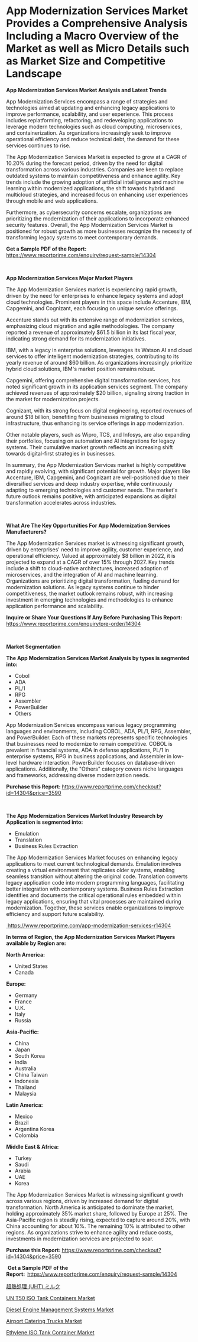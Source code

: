 <p><h1>App Modernization Services Market Provides a Comprehensive Analysis Including a Macro Overview of the Market as well as Micro Details such as Market Size and Competitive Landscape</h1></p><p><strong>App Modernization Services Market Analysis and Latest Trends</strong></p>
<p><p>App Modernization Services encompass a range of strategies and technologies aimed at updating and enhancing legacy applications to improve performance, scalability, and user experience. This process includes replatforming, refactoring, and redeveloping applications to leverage modern technologies such as cloud computing, microservices, and containerization. As organizations increasingly seek to improve operational efficiency and reduce technical debt, the demand for these services continues to rise.</p><p>The App Modernization Services Market is expected to grow at a CAGR of 10.20% during the forecast period, driven by the need for digital transformation across various industries. Companies are keen to replace outdated systems to maintain competitiveness and enhance agility. Key trends include the growing adoption of artificial intelligence and machine learning within modernized applications, the shift towards hybrid and multicloud strategies, and increased focus on enhancing user experiences through mobile and web applications.</p><p>Furthermore, as cybersecurity concerns escalate, organizations are prioritizing the modernization of their applications to incorporate enhanced security features. Overall, the App Modernization Services Market is positioned for robust growth as more businesses recognize the necessity of transforming legacy systems to meet contemporary demands.</p></p>
<p><strong>Get a Sample PDF of the Report:&nbsp;</strong> <a href="https://www.reportprime.com/enquiry/request-sample/14304">https://www.reportprime.com/enquiry/request-sample/14304</a></p>
<p>&nbsp;</p>
<p><strong>App Modernization Services Major Market Players</strong></p>
<p><p>The App Modernization Services market is experiencing rapid growth, driven by the need for enterprises to enhance legacy systems and adopt cloud technologies. Prominent players in this space include Accenture, IBM, Capgemini, and Cognizant, each focusing on unique service offerings.</p><p>Accenture stands out with its extensive range of modernization services, emphasizing cloud migration and agile methodologies. The company reported a revenue of approximately $61.5 billion in its last fiscal year, indicating strong demand for its modernization initiatives.</p><p>IBM, with a legacy in enterprise solutions, leverages its Watson AI and cloud services to offer intelligent modernization strategies, contributing to its yearly revenue of around $60 billion. As organizations increasingly prioritize hybrid cloud solutions, IBM's market position remains robust.</p><p>Capgemini, offering comprehensive digital transformation services, has noted significant growth in its application services segment. The company achieved revenues of approximately $20 billion, signaling strong traction in the market for modernization projects.</p><p>Cognizant, with its strong focus on digital engineering, reported revenues of around $18 billion, benefiting from businesses migrating to cloud infrastructure, thus enhancing its service offerings in app modernization.</p><p>Other notable players, such as Wipro, TCS, and Infosys, are also expanding their portfolios, focusing on automation and AI integrations for legacy systems. Their cumulative market growth reflects an increasing shift towards digital-first strategies in businesses.</p><p>In summary, the App Modernization Services market is highly competitive and rapidly evolving, with significant potential for growth. Major players like Accenture, IBM, Capgemini, and Cognizant are well-positioned due to their diversified services and deep industry expertise, while continuously adapting to emerging technologies and customer needs. The market's future outlook remains positive, with anticipated expansions as digital transformation accelerates across industries.</p></p>
<p>&nbsp;</p>
<p><strong>What Are The Key Opportunities For App Modernization Services Manufacturers?</strong></p>
<p><p>The App Modernization Services market is witnessing significant growth, driven by enterprises' need to improve agility, customer experience, and operational efficiency. Valued at approximately $8 billion in 2022, it is projected to expand at a CAGR of over 15% through 2027. Key trends include a shift to cloud-native architectures, increased adoption of microservices, and the integration of AI and machine learning. Organizations are prioritizing digital transformation, fueling demand for modernization solutions. As legacy systems continue to hinder competitiveness, the market outlook remains robust, with increasing investment in emerging technologies and methodologies to enhance application performance and scalability.</p></p>
<p><strong>Inquire or Share Your Questions If Any Before Purchasing This Report:</strong> <a href="https://www.reportprime.com/enquiry/pre-order/14304">https://www.reportprime.com/enquiry/pre-order/14304</a></p>
<p>&nbsp;</p>
<p><strong>Market Segmentation</strong></p>
<p><strong>The App Modernization Services Market Analysis by types is segmented into:</strong></p>
<p><ul><li>Cobol</li><li>ADA</li><li>PL/1</li><li>RPG</li><li>Assembler</li><li>PowerBuilder</li><li>Others</li></ul></p>
<p><p>App Modernization Services encompass various legacy programming languages and environments, including COBOL, ADA, PL/1, RPG, Assembler, and PowerBuilder. Each of these markets represents specific technologies that businesses need to modernize to remain competitive. COBOL is prevalent in financial systems, ADA in defense applications, PL/1 in enterprise systems, RPG in business applications, and Assembler in low-level hardware interaction. PowerBuilder focuses on database-driven applications. Additionally, the "Others" category covers niche languages and frameworks, addressing diverse modernization needs.</p></p>
<p><strong>Purchase this Report:&nbsp;</strong><a href="https://www.reportprime.com/checkout?id=14304&price=3590">https://www.reportprime.com/checkout?id=14304&price=3590</a></p>
<p>&nbsp;</p>
<p><strong>The App Modernization Services Market Industry Research by Application is segmented into:</strong></p>
<p><ul><li>Emulation</li><li>Translation</li><li>Business Rules Extraction</li></ul></p>
<p><p>The App Modernization Services Market focuses on enhancing legacy applications to meet current technological demands. Emulation involves creating a virtual environment that replicates older systems, enabling seamless transition without altering the original code. Translation converts legacy application code into modern programming languages, facilitating better integration with contemporary systems. Business Rules Extraction identifies and documents the critical operational rules embedded within legacy applications, ensuring that vital processes are maintained during modernization. Together, these services enable organizations to improve efficiency and support future scalability.</p></p>
<p><a href="https://www.reportprime.com/app-modernization-services-r14304">&nbsp;https://www.reportprime.com/app-modernization-services-r14304</a></p>
<p><strong>In terms of Region, the App Modernization Services Market Players available by Region are:</strong></p>
<p>
    <p> <strong> North America: </strong>
        <ul>
            <li>United States</li>
            <li>Canada</li>
        </ul>
        </p> 
    <p> <strong> Europe: </strong>
        <ul>
            <li>Germany</li>
            <li>France</li>
            <li>U.K.</li>
            <li>Italy</li>
            <li>Russia</li>
        </ul>
        </p> 
    <p> <strong> Asia-Pacific: </strong>
        <ul>
            <li>China</li>
            <li>Japan</li>
            <li>South Korea</li>
            <li>India</li>
            <li>Australia</li>
            <li>China Taiwan</li>
            <li>Indonesia</li>
            <li>Thailand</li>
            <li>Malaysia</li>
        </ul>
        </p> 
    <p> <strong> Latin America: </strong>
        <ul>
            <li>Mexico</li>
            <li>Brazil</li>
            <li>Argentina Korea</li>
            <li>Colombia</li>
        </ul>
        </p> 
    <p> <strong> Middle East & Africa: </strong>
        <ul>
            <li>Turkey</li>
            <li>Saudi</li>
            <li>Arabia</li>
            <li>UAE</li>
            <li>Korea</li>
        </ul>
    </p>
    </p>
<p><p>The App Modernization Services Market is witnessing significant growth across various regions, driven by increased demand for digital transformation. North America is anticipated to dominate the market, holding approximately 35% market share, followed by Europe at 25%. The Asia-Pacific region is steadily rising, expected to capture around 20%, with China accounting for about 10%. The remaining 10% is attributed to other regions. As organizations strive to enhance agility and reduce costs, investments in modernization services are projected to soar.</p></p>
<p><strong>Purchase this Report: </strong><a href="https://www.reportprime.com/checkout?id=14304&price=3590">https://www.reportprime.com/checkout?id=14304&price=3590</a></p>
<p>&nbsp;<strong>Get a Sample PDF of the Report:&nbsp;&nbsp;</strong><a href="https://www.reportprime.com/enquiry/request-sample/14304">https://www.reportprime.com/enquiry/request-sample/14304</a></p>
<p><strong></strong></p>
<p><p><a href="https://medium.com/@jamiebertrgnaum3545/ultra-heat-treatment-uht-milk-market-%E3%81%AE%E3%82%B0%E3%83%AD%E3%83%BC%E3%83%90%E3%83%AB%E5%B8%82%E5%A0%B4%E6%A6%82%E8%A6%81%E3%81%AF-%E4%B8%96%E7%95%8C%E3%81%8A%E3%82%88%E3%81%B3%E4%B8%BB%E8%A6%81%E5%B8%82%E5%A0%B4%E3%81%AB%E3%81%8A%E3%81%91%E3%82%8B%E6%A5%AD%E7%95%8C%E3%81%AB%E5%BD%B1%E9%9F%BF%E3%82%92%E4%B8%8E%E3%81%88%E3%82%8B%E4%B8%BB%E8%A6%81%E3%81%AA%E3%83%88%E3%83%AC%E3%83%B3%E3%83%89%E3%81%AB%E3%81%A4%E3%81%84%E3%81%A6-%E7%8B%AC%E8%87%AA%E3%81%AE%E8%A6%96%E7%82%B9%E3%82%92%E6%8F%90%E4%BE%9B%E3%81%97%E3%81%BE%E3%81%99-98cfc1b1b3e0">超熱処理 (UHT) ミルク</a></p><p><a href="https://issuu.com/reportprime-2/docs/un-t50-iso-tank-containers-market-s_89b38ee7f9a4f3">UN T50 ISO Tank Containers Market</a></p><p><a href="https://github.com/marloy8/Market-Research-Report-List-6/blob/main/diesel-engine-management-systems-market.md">Diesel Engine Management Systems Market</a></p><p><a href="https://www.linkedin.com/pulse/emerging-trends-airport-catering-trucks-market-global-kwizc?trackingId=dq3wNAzAQk%2Be%2FSzlSxIZTQ%3D%3D">Airport Catering Trucks Market</a></p><p><a href="https://issuu.com/reportprime-2/docs/ethylene-iso-tank-container-market-_6a13cc261e4e9f">Ethylene ISO Tank Container Market</a></p></p>
